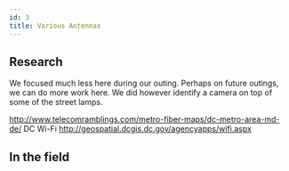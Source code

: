 ```yaml
---
id: 3
title: Various Antennas 
---
```


## Research
We focused much less here during our outing. Perhaps on future outings, we can do more work here.  We did however identify a camera on top of some of the street lamps. 

http://www.telecomramblings.com/metro-fiber-maps/dc-metro-area-md-de/
DC Wi-Fi
http://geospatial.dcgis.dc.gov/agencyapps/wifi.aspx

## In the field

